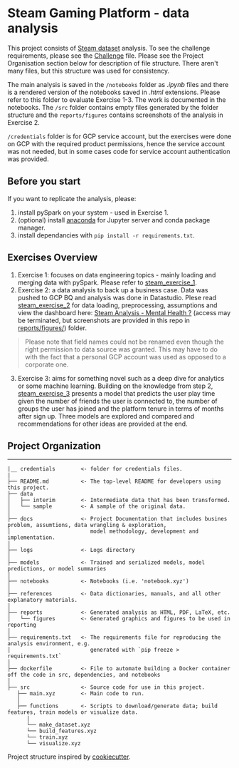  # Steam Gaming Platform - data analysis 

  This project consists of [Steam dataset](https://steam.internet.byu.edu/dataset) analysis. To see the challenge requirements, please see the [Challenge](./Challenge.md) file. Please see the Project Organisation section below for description of file structure. There aren't many files, but this structure was used for consistency. 

  
  
  The main analysis is saved in the `/notebooks` folder as *.ipynb* files and there is a rendered version of the notebooks saved in *.html* extensions. Please refer to this folder to evaluate Exercise 1-3. The work is documented in the notebooks. The `/src` folder contains empty files generated by the folder structure and the `reports/figures` contains screenshots of the analysis in Exercise 2.  

  `/credentials` folder is for GCP service account, but the exercises were done on GCP with the required product permissions, hence the service account was not needed, but in some cases code for service account authentication was provided. 


  ## Before you start

  If you want to replicate the analysis, please: 
  1. install pySpark on your system - used in Exercise 1.
  2. (optional) install [anaconda](https://www.anaconda.com/) for Jupyter server and conda package manager. 
  3. install dependancies with `pip install -r requirements.txt`. 


  ## Exercises Overview

  1. Exercise 1: focuses on data engineering topics - mainly loading and merging data with pySpark. Please refer to [steam_exercise_1](./notebooks/steam_exercise_1.html). 
  2. Exercise 2: a data analysis to back up a business case. Data was pushed to GCP BQ and analysis was done in Datastudio. Plese read [steam_exercise_2](./notebooks/steam_exercise_2.html) for data loading, preprocessing, assumptions and view the dashboard here: [Steam Analysis - Mental Health ?](https://datastudio.google.com/u/0/reporting/1umbIL-FNX9H6ssKgL59VJ-lrVkeWXLCt/page/piHr) (access may be terminated, but screenshots are provided in this repo in [reports/figures/](./reports/figures/)) folder.

  > Please note that field names could not be renamed even though the right permission to data source was granted. This may have to do with the fact that a personal GCP account was used as opposed to a corporate one. 

  3. Exercise 3: aims for something novel such as a deep dive for analytics or some machine learning. Building on the knowledge from step 2,  [steam_exercise_3](./notebooks/steam_exercise_3.html) presents a model that predicts the user play time given the number of friends the user is connected to, the number of groups the user has joined and the platform tenure in terms of months after sign up. Three models are explored and compared and recommendations for other ideas are provided at the end. 


  
  ## Project Organization
  ------------
    |__ credentials        <- folder for credentials files. 
    |
    ├── README.md          <- The top-level README for developers using this project.
    ├── data
    │   ├── interim        <- Intermediate data that has been transformed.
    │   └── sample         <- A sample of the original data.
    │
    ├── docs               <- Project Documentation that includes busines problem, assumtions, data wrangling & exploration, 
    │                         model methodology, development and implementation.
    │
    ├── logs               <- Logs directory
    │
    ├── models             <- Trained and serialized models, model predictions, or model summaries
    │
    ├── notebooks          <- Notebooks (i.e. 'notebook.xyz')
    │
    ├── references         <- Data dictionaries, manuals, and all other explanatory materials.
    │
    ├── reports            <- Generated analysis as HTML, PDF, LaTeX, etc.
    │   └── figures        <- Generated graphics and figures to be used in reporting
    │
    ├── requirements.txt   <- The requirements file for reproducing the analysis environment, e.g.
    │                         generated with `pip freeze > requirements.txt`
    │
    ├── dockerfile         <- File to automate building a Docker container off the code in src, dependencies, and notebooks
    │
    ├── src                <- Source code for use in this project.
       ├── main.xyz        <- Main code to run. 
       │
       ├── functions       <- Scripts to download/generate data; build features, train models or visualize data. 
          |
          └── make_dataset.xyz
          └── build_features.xyz
          └── train.xyz
          └── visualize.xyz

  Project structure inspired by [cookiecutter](https://cookiecutter.readthedocs.io/en/latest/).

  

  
  